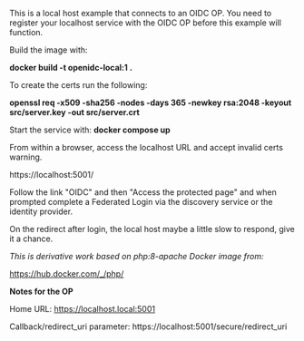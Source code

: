 

This is a local host example that connects to an OIDC OP. 
You need to register your localhost service with the OIDC OP before this example will function.

Build the image with:

<b>docker build -t openidc-local:1 . </b>

To create the certs run the following:

<b>openssl req -x509 -sha256 -nodes -days 365 -newkey rsa:2048 -keyout src/server.key -out src/server.crt </b>

Start the service with:
<b>docker compose up </b>

From within a browser, access the localhost URL and accept invalid certs warning.

https://localhost:5001/ 



Follow the link "OIDC" and then 
"Access the protected page" and when prompted complete a Federated Login via the discovery service or the identity provider.

On the redirect after login, the local host maybe a little slow to respond, give it a chance.


<i>This is derivative work based on php:8-apache Docker image from: </i>

https://hub.docker.com/_/php/

<b>Notes for the OP</b>

Home URL: https://localhost.local:5001

Callback/redirect_uri parameter: https://localhost:5001/secure/redirect_uri
